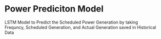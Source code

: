 # Power Prediciton Model
 LSTM Model to Predict the Scheduled Power Generation by taking Frequncy, Scheduled Generation, and Actual Generation saved in Historical Data
